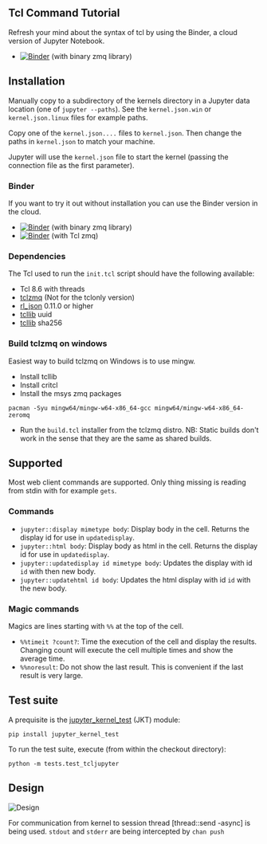## Tcl Command Tutorial

Refresh your mind about the syntax of tcl by using the Binder, a cloud version of Jupyter Notebook.

- [![Binder](https://mybinder.org/badge_logo.svg)](https://mybinder.org/v2/gh/shishitao/tcljupyter/binder?filepath=examples%2Fexample.ipynb) (with binary zmq library)

## Installation

Manually copy to a subdirectory of the kernels directory in a Jupyter data location (one of `jupyter --paths`). See the `kernel.json.win` or `kernel.json.linux` files for example paths.

Copy one of the `kernel.json....` files to `kernel.json`.
Then change the paths in `kernel.json` to match your machine.

Jupyter will use the `kernel.json` file to start the kernel (passing the connection file as the first parameter).

### Binder

If you want to try it out without installation you can use the Binder version in the cloud.

- [![Binder](https://mybinder.org/badge_logo.svg)](https://mybinder.org/v2/gh/shishitao/tcljupyter/binder?filepath=examples%2Fexample.ipynb) (with binary zmq library)
- [![Binder](https://mybinder.org/badge_logo.svg)](https://mybinder.org/v2/gh/shishitao/tcljupyter/tclonly?filepath=examples%2Fexample.ipynb) (with Tcl zmq)


### Dependencies

The Tcl used to run the `init.tcl` script should have the following available:

- Tcl 8.6 with threads
- [tclzmq](https://github.com/jdc8/tclzmq) (Not for the tclonly version) 
- [rl_json](https://github.com/RubyLane/rl_json) 0.11.0 or higher
- [tcllib](https://core.tcl-lang.org/tcllib/doc/trunk/embedded/index.md) uuid
- [tcllib](https://core.tcl-lang.org/tcllib/doc/trunk/embedded/index.md) sha256

### Build tclzmq on windows

Easiest way to build tclzmq on Windows is to use mingw.

- Install tcllib
- Install critcl
- Install the msys zmq packages

```
pacman -Syu mingw64/mingw-w64-x86_64-gcc mingw64/mingw-w64-x86_64-zeromq
```
- Run the `build.tcl` installer from the tclzmq distro. NB: Static builds don't work in the sense that they are the same as shared builds.


## Supported

Most web client commands are supported. Only thing missing is reading from stdin with for example `gets`. 

### Commands

   * `jupyter::display mimetype body`: Display body in the cell. Returns the display id for use in `updatedisplay`.
   * `jupyter::html body`: Display body as html in the cell. Returns the display id for use in `updatedisplay`. 
   * `jupyter::updatedisplay id mimetype body`: Updates the display with id `id` with then new body.
   * `jupyter::updatehtml id body`: Updates the html display with id `id` with the new body.


### Magic commands

Magics are lines starting with `%%` at the top of the cell.

   * `%%timeit ?count?`: Time the execution of the cell and display the results. Changing count will execute the cell multiple times and show the average time.
   * `%%noresult`: Do not show the last result. This is convenient if the last result is very large.

## Test suite

A prequisite is the [jupyter_kernel_test](https://github.com/jupyter/jupyter_kernel_test) (JKT) module:

`pip install jupyter_kernel_test`

To run the test suite, execute (from within the checkout directory):

`python -m tests.test_tcljupyter`


## Design

![Design](http://www.plantuml.com/plantuml/png/TOx12eCm44Jl-Oh5kpyWfPUSGexnA9H5bnf8rpIR2ltxrYXM3xtEl7bCn9HzxoDoXae7JvmxTYJY9wu01RHJySXOIaoXLFRSRAkEsp4H3WLnxH_6SAOKLyOefHtKzHKiD93e-IB9IjaIkRQ14Na8T7l8NRaMbj0qG3C6XNtsCsPQ9CxiWy5B3FWkzABz9QjKkmDZO5ibabV8Qg2JTLTizVVgfQwtgn8d5le0)

For communication from kernel to session thread [thread::send -async] is being used. `stdout` and `stderr` are being intercepted by `chan push`


